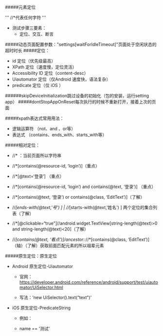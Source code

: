 #####元素定位

'''
//*代表任何字符
'''
- 测试步骤三要素：
  - 定位、交互、断言
  
 #####动态页面配置参数："settings[waitForIdleTimeout]"页面处于空闲状态的超时时长
 #####定位：
- id 定位（优先级最高）
- XPath 定位（速度慢，定位灵活）
- Accessibility ID 定位（content-desc）
- Uiautomator 定位（仅Android 速度快，语法复杂）
- predicate 定位（仅 iOS ）

######skipDeviceInitialization跳过设备的初始化（包的安装，运行setting app）
#####dontStopAppOnReset每次执行的时候不重新打开，接着上次的页面

#####xpath表达式常用用法：
- 逻辑运算符 （not、and 、or等）
- 表达式 （contains、ends_with、starts_with等）

#####相对定位：

- //* ：当前页面所以字符串

- //*[contains(@resource-id, ‘login’)]（重点）

- //*[@text=‘登录’] （重点）

- //*[contains(@resource-id, ‘login’) and contains(@text, ‘登录’)] （重点）

- //*[contains(@text, ‘登录’) or contains(@class, ‘EditText’)]（了解）

- //*[ends-with(@text,'号') ] | //*[starts-with(@text,'姓名') ] 两个定位的集合列表（了解）

- //*[@clickable=“true"]//android.widget.TextView[string-length(@text)>0 and string-length(@text)<20]（了解）

- //*[contains(@text, ‘看点')]/ancestor::*//*[contains(@class, ‘EditText’)] （轴）（了解）获取前面匹配元素的所以祖辈元素

#####原生定位：原生定位
- Android 原生定位-Uiautomator

  - 官网：https://developer.android.com/reference/android/support/test/uiautomator/UiSelector.html

  - 写法：’new UiSelector().text(“text")'


- iOS 原生定位-PredicateString

  - 例如：

  - name == '测试'

